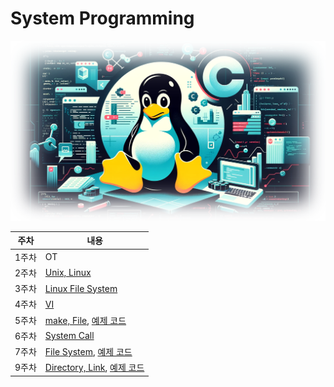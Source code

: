 # System Programming
![welcome image](./md/welcome.png)

| 주차 | 내용 |
|------|-----------|
| 1주차 | OT |
| 2주차 | [Unix, Linux](./week02/) |
| 3주차 | [Linux File System](./week03/) |
| 4주차 | [VI](./week04/) |
| 5주차 | [make, File](./week05/), [예제 코드](./week05plus/) |
| 6주차 | [System Call](./week06/) |
| 7주차 | [File System](./week07/), [예제 코드](./week07plus/) |
| 9주차 | [Directory, Link](./week09/), [예제 코드](./week09plus/) |

